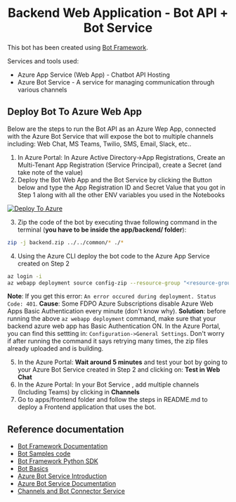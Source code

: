 <h1 align="center">
Backend Web Application - Bot API + Bot Service
</h1>

This bot has been created using [Bot Framework](https://dev.botframework.com).

Services and tools used:

- Azure App Service (Web App) - Chatbot API Hosting
- Azure Bot Service - A service for managing communication through various channels

## Deploy Bot To Azure Web App

Below are the steps to run the Bot API as an Azure Wep App, connected with the Azure Bot Service that will expose the bot to multiple channels including: Web Chat, MS Teams, Twilio, SMS, Email, Slack, etc..

1. In Azure Portal: In Azure Active Directory->App Registrations, Create an Multi-Tenant App Registration (Service Principal), create a Secret (and take note of the value)
2. Deploy the Bot Web App and the Bot Service by clicking the Button below and type the App Registration ID and Secret Value that you got in Step 1 along with all the other ENV variables you used in the Notebooks

[![Deploy To Azure](https://aka.ms/deploytoazurebutton)](https://portal.azure.com/#create/Microsoft.Template/uri/https%3A%2F%2Fraw.githubusercontent.com%2Fpablomarin%2FGPT-Azure-Search-Engine%2Fmain%2Fapps%2Fbackend%2Fazuredeploy-backend.json)

3. Zip the code of the bot by executing thvae following command in the terminal (**you have to be inside the app/backend/ folder**):

```bash
zip -j backend.zip ../../common/* ./*
```

4. Using the Azure CLI deploy the bot code to the Azure App Service created on Step 2

```bash
az login -i
az webapp deployment source config-zip --resource-group "<resource-group-name>" --name "<name-of-backend-app-service>" --src "backend.zip"
```

**Note**: If you get this error: `An error occured during deployment. Status Code: 401`. **Cause**: Some FDPO Azure Subscriptions disable Azure Web Apps Basic Authentication every minute (don't know why). **Solution**:  before running the above `az webapp deployment` command, make sure that your backend azure web app has Basic Authentication ON. In the Azure Portal, you can find this settting in: `Configuration->General Settings`.
Don't worry if after running the command it says retrying many times, the zip files already uploaded and is building.

5. In the Azure Portal: **Wait around 5 minutes** and test your bot by going to your Azure Bot Service created in Step 2 and clicking on: **Test in Web Chat**
6. In the Azure Portal: In your Bot Service , add multiple channels (Including Teams) by clicking in **Channels**
7. Go to apps/frontend folder and follow the steps in README.md to deploy a Frontend application that uses the bot.

## Reference documentation

- [Bot Framework Documentation](https://docs.botframework.com)
- [Bot Samples code](https://github.com/microsoft/BotBuilder-Samples)
- [Bot Framework Python SDK](https://github.com/microsoft/botbuilder-python/tree/main)
- [Bot Basics](https://docs.microsoft.com/azure/bot-service/bot-builder-basics?view=azure-bot-service-4.0)
- [Azure Bot Service Introduction](https://docs.microsoft.com/azure/bot-service/bot-service-overview-introduction?view=azure-bot-service-4.0)
- [Azure Bot Service Documentation](https://docs.microsoft.com/azure/bot-service/?view=azure-bot-service-4.0)
- [Channels and Bot Connector Service](https://docs.microsoft.com/azure/bot-service/bot-concepts?view=azure-bot-service-4.0)
